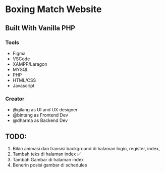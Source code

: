 # Boxing Match Website

## Built With Vanilla PHP

### Tools

- Figma
- VSCode
- XAMPP/Laragon
- MYSQL
- PHP
- HTML/CSS
- Javascript

### Creator

- @gilang as UI and UX designer
- @bintang as Frontend Dev
- @dharma as Backend Dev

## TODO:

1. Bikin animasi dan transisi background di halaman login, register, index,
2. Tambah teks di halaman index ✅
3. Tambah Gambar di halaman index
4. Benerin posisi gambar di schedules

